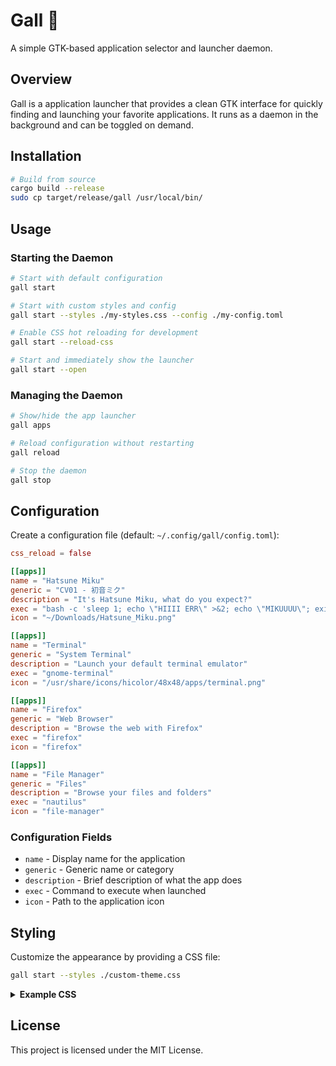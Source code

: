 # Gall 🚀

A simple GTK-based application selector and launcher daemon.

## Overview

Gall is a application launcher that provides a clean GTK interface for quickly finding and launching your favorite applications. It runs as a daemon in the background and can be toggled on demand.

## Installation

```bash
# Build from source
cargo build --release
sudo cp target/release/gall /usr/local/bin/
```

## Usage

### Starting the Daemon

```bash
# Start with default configuration
gall start

# Start with custom styles and config
gall start --styles ./my-styles.css --config ./my-config.toml

# Enable CSS hot reloading for development
gall start --reload-css

# Start and immediately show the launcher
gall start --open
```

### Managing the Daemon

```bash
# Show/hide the app launcher
gall apps

# Reload configuration without restarting
gall reload

# Stop the daemon
gall stop
```

## Configuration

Create a configuration file (default: `~/.config/gall/config.toml`):

```toml
css_reload = false

[[apps]]
name = "Hatsune Miku"
generic = "CV01 - 初音ミク"
description = "It's Hatsune Miku, what do you expect?"
exec = "bash -c 'sleep 1; echo \"HIIII ERR\" >&2; echo \"MIKUUUU\"; exit 1'"
icon = "~/Downloads/Hatsune_Miku.png"

[[apps]]
name = "Terminal"
generic = "System Terminal"
description = "Launch your default terminal emulator"
exec = "gnome-terminal"
icon = "/usr/share/icons/hicolor/48x48/apps/terminal.png"

[[apps]]
name = "Firefox"
generic = "Web Browser"
description = "Browse the web with Firefox"
exec = "firefox"
icon = "firefox"

[[apps]]
name = "File Manager"
generic = "Files"
description = "Browse your files and folders"
exec = "nautilus"
icon = "file-manager"
```

### Configuration Fields

- `name` - Display name for the application
- `generic` - Generic name or category
- `description` - Brief description of what the app does
- `exec` - Command to execute when launched
- `icon` - Path to the application icon

## Styling

Customize the appearance by providing a CSS file:

```bash
gall start --styles ./custom-theme.css
```

<details>
<summary><b>Example CSS</b></summary>

```css
/* Catppuccin Mocha GTK Theme */
@define-color rosewater #f5e0dc;
@define-color flamingo #f2cdcd;
@define-color pink #f5c2e7;
@define-color mauve #cba6f7;
@define-color red #f38ba8;
@define-color maroon #eba0ac;
@define-color peach #fab387;
@define-color yellow #f9e2af;
@define-color green #a6e3a1;
@define-color teal #94e2d5;
@define-color sky #89dceb;
@define-color sapphire #74c7ec;
@define-color blue #89b4fa;
@define-color lavender #b4befe;
@define-color text #cdd6f4;
@define-color subtext1 #bac2de;
@define-color subtext0 #a6adc8;
@define-color overlay2 #9399b2;
@define-color overlay1 #7f849c;
@define-color overlay0 #6c7086;
@define-color surface2 #585b70;
@define-color surface1 #45475a;
@define-color surface0 #313244;
@define-color base #1e1e2e;
@define-color mantle #181825;
@define-color crust #11111b;

@define-color accent @mauve;

/* Window styling */
window {
    background-color: @base;
    border-radius: 34px;
    border: 2px solid @mauve;
}

window decoration {
    background-color: @base;
    border-radius: 10px 10px 0 0;
}

/* Entry widgets (text inputs) */
#search-box {
    border-radius: 8px 8px 26px 26px;
}
#search-input {
    background-color: @surface0;
    color: @text;
    border: 1px solid @surface1;
    border-radius: 22px 5px 5px 5px;
    padding: 8px;
    font-size: 16px;
    transition: all 200ms ease;
}

#search-input:focus {
    border-color: @mauve;
    box-shadow: inset 0 0 0 1px @mauve;
    background-color: @surface1;
}

#search-input:disabled {
    background-color: @mantle;
    color: @overlay0;
    border-color: @surface0;
}

/* Button styling */
#toggle-button {
    background-color: @surface0;
    color: @text;
    border: 1px solid @mauve;
    border-radius: 5px 22px 5px 5px;
    padding: 6px 12px;
    font-size: 12px;
    transition: all 200ms ease;
    min-height: 24px;
}

#toggle-button:hover {
    background-color: @surface1;
    border-color: @surface2;
    color: @lavender;
}

#toggle-button:active {
    background-color: @surface2;
}

#toggle-button:disabled {
    background-color: @mantle;
    color: @overlay0;
    border-color: @surface0;
}

#apps-scroll {
    border-radius: 8px 8px 26px 26px;
    padding-bottom: 20px;
}

/* ListBox styling */
#apps-list {
    background-color: transparent;
    border-radius: 8px 8px 26px 26px;
}

#app-row {
    background-color: transparent;
    color: @text;
    border-bottom: 1px solid alpha(@surface0, 0.5);
    border-radius: 8px;
    transition: all 150ms ease;
    min-height: 32px;
}

#app-row:hover {
    background-color: @surface0;
    color: @lavender;
}

#app-row:selected {
    background-color: @mauve;
}

#app-row:selected label {
    color: @crust;
    font-weight: 500;
}

#app-row:selected:hover {
    background-color: @sapphire;
}

/* Label styling */
#app-row label {
    color: @text;
}

#app-row label:disabled {
    color: @overlay0;
}

/* Scrollbar styling */
scrollbar {
    background-color: @mantle;
    border-radius: 8px;
    border: none;
}

scrollbar slider {
    background-color: @mauve;
    border-radius: 8px;
    border: 2px solid transparent;
    min-width: 12px;
    min-height: 12px;
}

scrollbar slider:hover {
    background-color: @surface2;
}

scrollbar slider:active {
    background-color: @overlay0;
}

scrollbar.horizontal slider {
    min-width: 12px;
    min-height: 12px;
}

scrollbar.vertical slider {
    min-width: 12px;
    min-height: 12px;
}

#error-reason {
    color: @mauve;
}
#error-label-stderr {
    color: @red;
}
#error-label-stdout {
    color: @green;
}

.error-copy-btn {
    background-color: @peach;
    color: @mantle;
}
.error-copy-btn:hover {
    background-color: @yellow;
}

#error-close-btn {
    background-color: @red;
    color: @mantle;
}
#error-close-btn:hover {
    background-color: @pink;
}

```

</details>

## License

This project is licensed under the MIT License.
